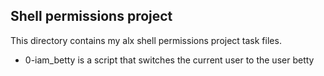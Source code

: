 ## Shell permissions project
This directory contains my alx shell permissions project task files.

- 0-iam_betty is a script that switches the current user to the user betty
